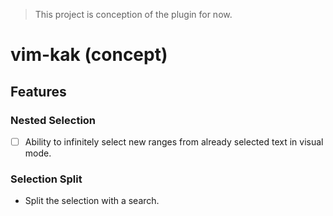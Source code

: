 > This project is conception of the plugin for now.

# vim-kak (concept)
## Features
### Nested Selection
- [ ] Ability to infinitely select new ranges from already selected text in
      visual mode.

### Selection Split
- Split the selection with a search.
